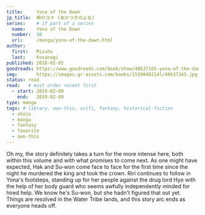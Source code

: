 ```yaml
---
title:     Yona of the Dawn
jp_title:  暁のヨナ (あかつきのよな)
series:    # if part of a series
  name:    Yona of the Dawn
  number:  16
  url:     /manga/yona-of-the-dawn.html
author: 
  first:   Mizuho 
  last:    Kusanagi
published: 2018-02-05 
goodreads: https://www.goodreads.com/book/show/40637165-yona-of-the-dawn-vol-16
img:       https://images.gr-assets.com/books/1539040214l/40637165.jpg
status: read
read:   # must order recent first
  - start: 2019-02-09 
    end:   2019-02-09
type: manga
tags: # library, own-this, scifi, fantasy, historical-fiction
  - shojo
  - manga
  - fantasy
  - favorite
  - own-this
---
```


Oh my, the story definitely takes a turn for the more intense here, both within this volume and with what promises to come next. As one might have expected, Hak and Su-won come face to face for the first time since the night he murdered the king and took the crown. Riri continues to follow in Yona's footsteps, standing up for her people against the drug lord Hyo with the help of her body guard who seems awfully independently minded for hired help. We know he's Su-won, but she hadn't figured that out yet. Things are resolved in the Water Tribe lands, and this story arc ends as everyone heads off.